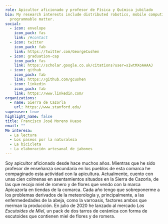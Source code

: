 ```yaml
---
role: Apicultor aficionado y profesor de Física y Química jubilado
bio: My research interests include distributed robotics, mobile computing and
  programmable matter.
social:
  - icon: envelope
    icon_pack: fas
    link: /#contact
  - icon: twitter
    icon_pack: fab
    link: https://twitter.com/GeorgeCushen
  - icon: graduation-cap
    icon_pack: fas
    link: https://scholar.google.co.uk/citations?user=sIwtMXoAAAAJ
  - icon: github
    icon_pack: fab
    link: https://github.com/gcushen
  - icon: linkedin
    icon_pack: fab
    link: https://www.linkedin.com/
organizations:
  - name: Sierra de Cazorla
    url: https://www.stanford.edu/
superuser: true
highlight_name: false
title: Francisco José Moreno Hueso
email: ""
Me interesa:
  - La lectura
  - Los paseos por la naturaleza
  - La bicicleta
  - La elaboración artesanal de jabones
---
```


Soy  apicultor aficionado desde hace muchos años. Mientras que he sido profesor de enseñanza secundaria en los pueblos de esta comarca he compaginado esta actividad con la apicultura. Actualmente, cuento con unas cien colmenas en asentamientos situados en  la Sierra de Cazorla,  de las que recojo miel de romero y de flores que vendo con la marca Apicazorla en tiendas de la comarca. Cada año tengo que sobreponerme a los problemas derivados de la meteorología y, principalmente, a las enfermededades de la abeja, como la varroasis, factores ambos que merman la producción. En julio de 2020 he lanzado al mercado _Los Escutoides de Miel_, un pack de dos tarros de cerámica con forma de escutoides que contienen miel de flores y de romera.